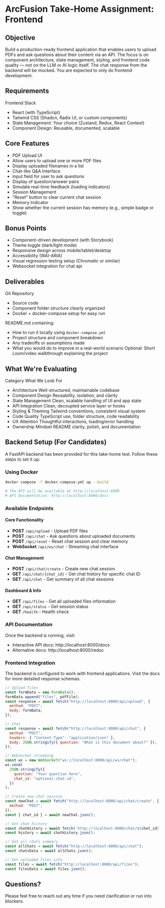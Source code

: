 # ArcFusion Take-Home Assignment: Frontend

## Objective

Build a production-ready frontend application that enables users to upload PDFs and ask questions about their content via an API. The focus is on component architecture, state management, styling, and frontend code quality — not on the LLM or AI logic itself. The chat response from the backend will be mocked. You are expected to only do frontend development.

## Requirements

Frontend Stack

- React (with TypeScript)
- Tailwind CSS (Shadcn, Radix UI, or custom components)
- State Management: Your choice (Zustand, Redux, React Context)
- Component Design: Reusable, documented, scalable

## Core Features

- PDF Upload UI
- Allow users to upload one or more PDF files
- Display uploaded filenames in a list
- Chat-like Q&A Interface
- Input field for user to ask questions
- Display of question/answer pairs
- Simulate real-time feedback (loading indicators)
- Session Management
- "Reset" button to clear current chat session
- Memory Indicator
- Show whether the current session has memory (e.g., simple badge or toggle)

## Bonus Points

- Component-driven development (with Storybook)
- Theme toggle (dark/light mode)
- Responsive design across mobile/tablet/desktop
- Accessibility (WAI-ARIA)
- Visual regression testing setup (Chromatic or similar)
- Websocket integration for chat api

## Deliverables

Git Repository

- Source code
- Component folder structure clearly organized
- Docker + docker-compose setup for easy run

README.md containing:

- How to run it locally using `docker-compose.yml`
- Project structure and component breakdown
- Any tradeoffs or assumptions made
- What you would do to improve in a real-world scenario
  Optional: Short Loom/video walkthrough explaining the project

## What We're Evaluating

Category What We Look For

- Architecture Well-structured, maintainable codebase
- Component Design Reusability, isolation, and clarity
- State Management Clean, scalable handling of UI and app state
- API Integration Clean, decoupled service layer or hooks
- Styling & Theming Tailwind conventions, consistent visual system
- Code Quality TypeScript use, folder structure, code readability
- UX Attention Thoughtful interactions, loading/error handling
- Ownership Mindset README clarity, polish, and documentation

## Backend Setup (For Candidates)

A FastAPI backend has been provided for this take-home test. Follow these steps to set it up:

### Using Docker

```bash
docker compose -f docker-compose.yml up --build

# The API will be available at http://localhost:8000
# API Documentation: http://localhost:8000/docs
```

### Available Endpoints

#### Core Functionality

- **POST** `/api/upload` - Upload PDF files
- **POST** `/api/chat` - Ask questions about uploaded documents
- **POST** `/api/reset` - Reset chat session and clear memory
- **WebSocket** `/api/ws/chat` - Streaming chat interface

#### Chat Management

- **POST** `/api/chat/create` - Create new chat session
- **GET** `/api/chat/{chat_id}` - Get chat history for specific chat ID
- **GET** `/api/chat` - Get summary of all chat sessions

#### Dashboard & Info

- **GET** `/api/files` - Get all uploaded files information
- **GET** `/api/status` - Get session status
- **GET** `/health` - Health check

### API Documentation

Once the backend is running, visit:

- Interactive API docs: http://localhost:8000/docs
- Alternative docs: http://localhost:8000/redoc

### Frontend Integration

The backend is configured to work with frontend applications.
Visit the docs for more detailed response schemas.

```javascript
// Upload files
const formData = new FormData();
formData.append("files", pdfFile);
const response = await fetch("http://localhost:8000/api/upload", {
  method: "POST",
  body: formData,
});

// Chat
const response = await fetch("http://localhost:8000/api/chat", {
  method: "POST",
  headers: { "Content-Type": "application/json" },
  body: JSON.stringify({ question: "What is this document about?" }),
});

// WebSocket streaming
const ws = new WebSocket("ws://localhost:8000/api/ws/chat");
ws.send(
  JSON.stringify({
    question: "Your question here",
    chat_id: "optional-chat-id",
  })
);

// Create new chat session
const newChat = await fetch("http://localhost:8000/api/chat/create", {
  method: "POST",
});
const { chat_id } = await newChat.json();

// Get chat history
const chatHistory = await fetch(`http://localhost:8000/chat/${chat_id}`);
const history = await chatHistory.json();

// Get all chats summary
const allChats = await fetch("http://localhost:8000/api/chat");
const chatsData = await allChats.json();

// Get uploaded files info
const files = await fetch("http://localhost:8000/api/files");
const filesData = await files.json();
```

## Questions?

Please feel free to reach out any time if you need clarification or run into blockers.
